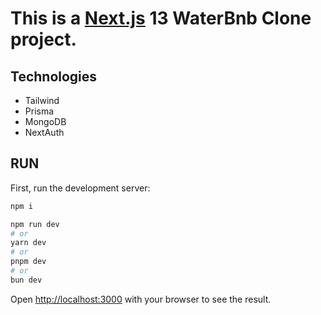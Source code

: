 # This is a [Next.js](https://nextjs.org/) 13 WaterBnb Clone project.

## Technologies

- Tailwind
- Prisma
- MongoDB
- NextAuth

## RUN

First, run the development server:

```bash
npm i

npm run dev
# or
yarn dev
# or
pnpm dev
# or
bun dev
```

Open [http://localhost:3000](http://localhost:3000) with your browser to see the result.
